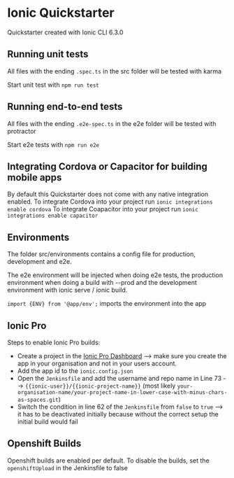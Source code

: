 # Ionic Quickstarter
Quickstarter created with Ionic CLI 6.3.0

## Running unit tests
All files with the ending `.spec.ts` in the src folder will be tested with karma

Start unit test with `npm run test`

## Running end-to-end tests
All files with the ending `.e2e-spec.ts` in the e2e folder will be tested with protractor

Start e2e tests with `npm run e2e`

## Integrating Cordova or Capacitor for building mobile apps
By default this Quickstarter does not come with any native integration enabled.
To integrate Cordova into your project run `ionic integrations enable cordova`
To integrate Coapacitor into your project run `ionic integrations enable capacitor`

## Environments
The folder src/environments contains a config file for production, development and e2e.

The e2e environment will be injected when doing e2e tests, the production environment when doing a build with --prod and
the development environment with ionic serve / ionic build.

`import {ENV} from '@app/env';` imports the environment into the app

## Ionic Pro
Steps to enable Ionic Pro builds:

- Create a project in the [Ionic Pro Dashboard](https://dashboard.ionicframework.com) --> make sure you create the app in your organisation and not in your users account.
- Add the app id to the `ionic.config.json`
- Open the `Jenkinsfile` and add the username and repo name in Line 73 --> `{{ionic-user}}/{{ionic-project-name}}` (most likely `your-organisation-name/your-project-name-in-lower-case-with-minus-chars-as-spaces.git`)
- Switch the condition in line 62 of the `Jenkinsfile` from `false` to `true` --> it has to be deactivated initially because without the correct setup the initial build would fail

## Openshift Builds
Openshift builds are enabled per default. To disable the builds, set the `openshiftUpload` in the Jenkinsfile to false

